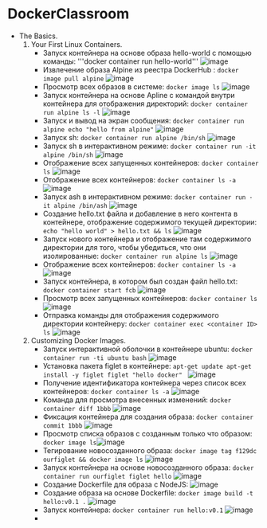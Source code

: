 # DockerClassroom

- The Basics.
  1) Your First Linux Containers.
     - Запуск контейнера на основе образа hello-world с помощью команды: '''docker container run hello-world''' ![image](https://github.com/user-attachments/assets/527f5910-20f3-4917-97d8-3d970cd25865)
     - Извлечение образа Alpine из реестра DockerHub : ```docker image pull alpine``` ![image](https://github.com/user-attachments/assets/8c2e6f42-1138-4c8b-8bfd-82de57195610)
     - Просмотр всех образов в системе: ```docker image ls``` ![image](https://github.com/user-attachments/assets/22389c84-8525-46d6-84d3-49b9d42c3a8a)
     - Запуск контейнера на основе Apline с командой внутри контейнера для отображения директорий: ```docker container run alpine ls -l``` ![image](https://github.com/user-attachments/assets/c015f097-33dd-4182-aa59-91228a252d19)
     - Запуск и вывод на экран сообщения: ```docker container run alpine echo "hello from alpine"``` ![image](https://github.com/user-attachments/assets/df06ca7b-46f6-4daa-afa3-ad29a8cd9bc6)
     - Запуск sh: ```docker container run alpine /bin/sh``` ![image](https://github.com/user-attachments/assets/614e41cb-cbb7-404b-920f-08f54bb4776c)
     - Запуск sh в интерактивном режиме: ```docker container run -it alpine /bin/sh``` ![image](https://github.com/user-attachments/assets/e25dce4a-3554-4df5-b8d4-ab78e51d86b2)
     - Отображение всех запущенных контейнеров: ```docker container ls``` ![image](https://github.com/user-attachments/assets/71575936-6be5-4e5f-b087-c37cfdc0f7dd)
     - Отображение всех контейнеров: ```docker container ls -a``` ![image](https://github.com/user-attachments/assets/88899b1e-8415-43b5-9441-b660e865e4f9)
     - Запуск ash в интерактивном режиме: ```docker container run -it alpine /bin/ash``` ![image](https://github.com/user-attachments/assets/57405927-0e32-47b7-af6f-3cb973cc859a)
     - Создание hello.txt файла и добавление в него контента в контейнере, отображение содержимого текущей директории: ```echo "hello world" > hello.txt && ls``` ![image](https://github.com/user-attachments/assets/bcd2b9e0-8123-47f8-b456-3939af5d7ab1)
     - Запуск нового контейнера и отображение там содержимого директории для того, чтобы убедиться, что они изолированные: ```docker container run alpine ls``` ![image](https://github.com/user-attachments/assets/8f8cc0d7-3659-4abc-95c6-482750a3668b)
     - Отображение всех контейнеров: ```docker container ls -a``` ![image](https://github.com/user-attachments/assets/36caa2e3-daa1-4c32-bec9-c8208d8030c2)
     - Запуск контейнера, в котором был создан файл hello.txt: ```docker container start fcb``` ![image](https://github.com/user-attachments/assets/437a1c3d-cec0-45f6-881e-0dcf7b53c09e)
     - Просмотр всех запущенных контейнеров: ```docker container ls``` ![image](https://github.com/user-attachments/assets/6911bbf4-68c5-4821-8cfd-b732b712ce8e)
     - Отправка команды для отображения содержимого директории контейнеру: ```docker container exec <container ID> ls``` ![image](https://github.com/user-attachments/assets/434d5efa-987f-456d-87e8-1ccfc6540c5b)
  2) Customizing Docker Images.
     - Запуск интерактивной оболочки в контейнере ubuntu: ```docker container run -ti ubuntu bash``` ![image](https://github.com/user-attachments/assets/5ce93417-9d92-47f0-b47b-aac111ae0acd)
     - Установка пакета figlet в контейнере: ```apt-get update
                                              apt-get install -y figlet
                                              figlet "hello docker"
                                             ``` ![image](https://github.com/user-attachments/assets/8f3ce0d1-060f-4901-9902-4001838d743d)
     - Получение идентификатора контейнера через список всех контейнеров: ```docker container ls -a``` ![image](https://github.com/user-attachments/assets/5a428641-a257-4690-9158-2bca74276071)
     - Команда для просмотра внесенных изменений: ```docker container diff 1bbb``` ![image](https://github.com/user-attachments/assets/7a2df273-7dee-4e23-b694-ed7691d5e42f)
     - Фиксация контейнера для создания образа: ```docker container commit 1bbb``` ![image](https://github.com/user-attachments/assets/0ee34c4f-6ad8-4f42-b81f-fa4c6633f22f)
     - Просмотр списка образов с созданным только что образом: ```docker image ls```![image](https://github.com/user-attachments/assets/44ce3435-4fac-45bc-9abb-c2da6594fae4)
     - Тегирование новосозданного образа: ```docker image tag f129dc ourfiglet && docker image ls``` ![image](https://github.com/user-attachments/assets/e3e03655-3ff2-4601-8e3b-ec2cee945499)
     - Запуск контейнера на основе новосозданного образа: ```docker container run ourfiglet figlet hello``` ![image](https://github.com/user-attachments/assets/48c11fcc-6dae-4a86-9fd3-bf995f458234)
     - Создание Dockerfile для образа с NodeJS: ![image](https://github.com/user-attachments/assets/7482ddc6-0658-4d7f-8eb3-bc4257732178)
     - Создание образа на основе Dockerfile: ```docker image build -t hello:v0.1 .``` ![image](https://github.com/user-attachments/assets/d919f650-ebd5-44e6-8677-0849c3dbde93)
     - Запуск контейнера: ```docker container run hello:v0.1``` ![image](https://github.com/user-attachments/assets/062cf9a5-263a-4fe5-994c-8961d1ab8a20)
     - 


























